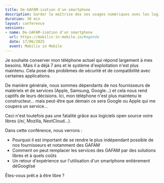 ```yaml
---
title: De-GAFAM-isation d'un smartphone
description: Garder la maîtrise des ses usages numériques avec les logiciels libres
duration: 30 min
layout: conference
sessions:
- name: De-GAFAM-isation d'un smartphone
  url: https://mobilis-in-mobile.io/#agenda
  date: 17/06/2025
  event: Mobilis in Mobile
---
```


Je souhaite conserver mon téléphone actuel qui répond largement à mes besoins. Mais il a déjà 7 ans et le système d'exploitation n'est plus maintenu.
Cela pose des problèmes de sécurité et de compatibilité avec certaines applications.

De manière générale, nous sommes dépendants de nos fournisseurs de matériels et de services (Apple, Samsung, Google...) et cela nous rend captifs de leurs décisions. Ici, mon téléphone n'est plus maintenu le constructeur... mais peut-être que demain ce sera Google ou Apple qui me coupera un service...

Ceci n'est toutefois pas une fatalité grâce aux logiciels open source voire libres (/e/, Mozilla, NextCloud...).

Dans cette conférence, nous verrons :

- Pourquoi il est important de se rendre le plus indépendant possible de nos fournisseurs et notamment des GAFAM
- Comment on peut remplacer les services des GAFAM par des solutions libres et à quels coûts
- Un retour d'expérience sur l'utilisation d'un smartphone entièrement déGooglisé

Êtes-vous prêt.e à être libre ?
